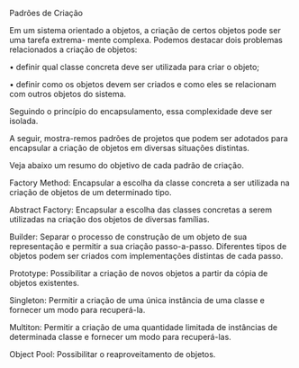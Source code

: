 Padrões de Criação

Em um sistema orientado a objetos, a criação de certos objetos pode ser uma tarefa extrema- mente complexa. Podemos destacar dois problemas relacionados a criação de objetos:

• definir qual classe concreta deve ser utilizada para criar o objeto;

• definir como os objetos devem ser criados e como eles se relacionam com outros objetos do sistema.

Seguindo o princípio do encapsulamento, essa complexidade deve ser isolada.

A seguir, mostra-remos padrões de projetos que podem ser adotados para encapsular a criação de objetos em diversas situações distintas.

Veja abaixo um resumo do objetivo de cada padrão de criação.

Factory Method: Encapsular a escolha da classe concreta a ser utilizada na criação de objetos de um determinado tipo.

Abstract Factory: Encapsular a escolha das classes concretas a serem utilizadas na criação dos objetos de diversas famílias.

Builder: Separar o processo de construção de um objeto de sua representação e permitir a sua criação passo-a-passo. Diferentes tipos de objetos podem ser criados com implementações distintas de cada passo.

Prototype: Possibilitar a criação de novos objetos a partir da cópia de objetos existentes.

Singleton: Permitir a criação de uma única instância de uma classe e fornecer um modo para recuperá-la.

Multiton: Permitir a criação de uma quantidade limitada de instâncias de determinada classe e fornecer um modo para recuperá-las.

Object Pool: Possibilitar o reaproveitamento de objetos.
